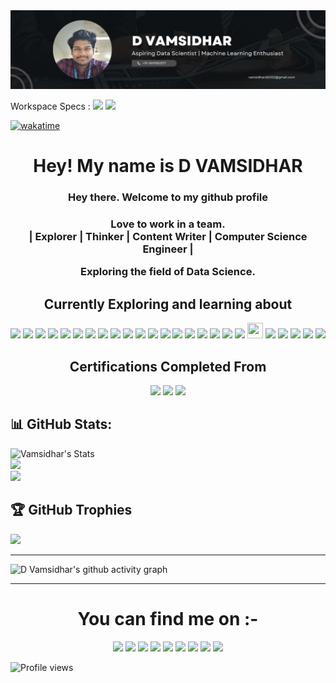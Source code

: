 <img src= "Black Minimal Business Personal Profile Linkedin Banner.png" alt= "Github banner" >

Workspace Specs : <img src="https://img.shields.io/badge/hp%20laptop-0096D6?style=plastic&logo=hp&logoColor=white">
<img src = "https://img.shields.io/badge/AMD%20Radeon_RX_5600-ED1C24?style=plastic&logo=amd&logoColor=white">
  

[![wakatime](https://wakatime.com/badge/user/6d01e106-b33f-476f-a6bf-24d4d05d95a9.svg)](https://wakatime.com/@6d01e106-b33f-476f-a6bf-24d4d05d95a9)


<h1 align = "center"> Hey! My name is D VAMSIDHAR </h1>
<h3 align = "center"> Hey there. Welcome to my github profile</h3>
<h3 align = "center">Love to work in a team.<br> | Explorer | Thinker | Content Writer | Computer Science Engineer |</br>
<p>Exploring the field of Data Science.</p>

<h2 align="center">Currently Exploring and learning about</h2>
<p align="center">
  <img src="https://img.shields.io/badge/Python-3776AB?style=plastic&logo=python&logoColor=white" height=20>
  <img src="https://img.shields.io/badge/C-00599C?style=plastic&logo=c&logoColor=white" height=20>
  <img src="https://img.shields.io/badge/C%2B%2B-00599C?style=plastic&logo=C%2B%2B&logoColor=white" height=20>
  <img src="https://img.shields.io/badge/Pandas-2C2D72?style=plastic&logo=pandas&logoColor=white" height=20>
  <img src="https://img.shields.io/badge/Jupyter-white?style=plastic&logo=Jupyter&logoColor=orange" height=20>
  <img src="https://img.shields.io/badge/Numpy-%23013243?style=plastic&logo=Numpy&logoColor=white" height=20>
  <img src="https://img.shields.io/badge/HTML5-E95420?style=plastic&logo=html5&logoColor=white" height=20>
  <img src="https://img.shields.io/badge/CSS3-3776AB?style=plastic&logo=css3&logoColor=white" height=20>
  <img src="https://img.shields.io/badge/Javascript-F7DF1E?style=plastic&logo=JavaScript&logoColor=black" height=20>
  <img src="https://img.shields.io/badge/CANVA-%2300C4CC?style=plastic&logo=Canva&logoColor=black" height=20>
  <img src="https://img.shields.io/badge/MySQL-000000?style=plastic&logo=mysql&logoColor=white" height=20>
  <img src="https://img.shields.io/badge/Github-%23121011?style=plastic&logo=github&logoColor=white" height=20>
  <img src="https://img.shields.io/badge/Git-%23121011?style=plastic&logo=Git&logoColor=#F05032" height=20>
  <img src="https://img.shields.io/badge/Visual_Studio_Code-0078D4?style=plastic&logo=visual%20studio%20code&logoColor=white" height=20>
  <img src="https://img.shields.io/badge/PowerBI-F2C811?style=plastic&logo=Power%20BI&logoColor=black" height=20>
  <img src="https://img.shields.io/badge/Tableau-white?style=plastic&logo=Tableau&logoColor=blue" height=20>
  <img src="https://img.shields.io/badge/Anaconda-green?style=plastic&logo=Anaconda&logoColor=white" height=20>
  <img src="https://img.shields.io/badge/OpenCV-27338e?style=plastic&logo=OpenCV&logoColor=white" height=20>
  <img src="https://img.shields.io/badge/SQLite-07405E?style=plastic&logo=sqlite&logoColor=white" height=20>
  <img src="https://cdn.jsdelivr.net/gh/devicons/devicon/icons/matlab/matlab-original.svg" width="25" height="25"/>
  <img src="https://img.shields.io/badge/Colab-F9AB00?style=plastic&logo=googlecolab&color=525252" height=20>
  <img src="https://img.shields.io/badge/ScikitLearn-F7931E?style=plastic&logo=scikit-learn&color=525252" height=20>
  <img src="https://img.shields.io/badge/R-276DC3?style=plastic&logo=R&logoColor=#276DC3" height=20>
  <img src="https://img.shields.io/badge/Flask-000000?style=plastic&logo=Flask&logoColor=#276DC3" height=20>
  <img src="https://img.shields.io/badge/Streamlit-000000?style=plastic&logo=Streamlit&logoColor=#276DC3" height=20>
</p>


<h2 align="center">Certifications Completed From </h2>
<p align="center">
  <img src="https://img.shields.io/badge/Datacamp-05192D?style=plastic&logo=datacamp&logoColor=65FF8F" height=30>
  <img src="https://img.shields.io/badge/Coursera-0056D2?style=plastic&logo=Coursera&logoColor=white" height=30>
  <img src="https://img.shields.io/badge/Amazon_AWS-FF9900?style=plastic&logo=amazonaws&logoColor=white" height=30>
</p>


## 📊 GitHub Stats:
![Vamsidhar's Stats](https://github-readme-stats.vercel.app/api?username=dvamsidhar2002&include_all_commits=true&count_private=true&show_icons=true&line_height=20&title_color=7A7ADB&icon_color=2234AE&text_color=D3D3D3&bg_color=0,000000,130F40)</br>
![](https://github-readme-streak-stats.herokuapp.com/?user=dvamsidhar2002&theme=highcontrast)</br>
![](https://github-readme-stats.vercel.app/api/top-langs/?username=dvamsidhar2002&layout=compact&include_all_commits=true&count_private=true&show_icons=true&line_height=20&title_color=7A7ADB&icon_color=2234AE&text_color=D3D3D3&bg_color=0,000000,130F40)</br>

## 🏆 GitHub Trophies
![](https://github-profile-trophy.vercel.app/?username=dvamsidhar2002&theme=onestar&no-frame=true&no-bg=false&column=-1)

<hr>

![D Vamsidhar's github activity graph](https://github-readme-activity-graph.cyclic.app/graph?username=dvamsidhar2002&bg_color=000000&color=ffffff&line=c800ff&point=ffffff&area=true&hide_border=true)

<hr>

<h1 align="center">You can find me on :-</h1>
<p align="center">
  <a href="https://twitter.com/ImVamsi2002">
    <img src="https://img.shields.io/badge/Twitter-%231DA1F2.svg?&style=plastic&logo=twitter&logoColor=white" height=20></a>
  <a href="https://www.instagram.com/thevamsi2395/">
    <img src="https://img.shields.io/badge/Instagram-%23E4405F.svg?&style=plastic&logo=instagram&logoColor=white" height=20></a>
  <a href="https://www.facebook.com/dvamsidhar">
    <img src="https://img.shields.io/badge/Facebook-%234267B2.svg?&style=plastic&logo=facebook&logoColor=white" height=20></a>
  <a href="https://stackoverflow.com/users/19970419/d-vamsidhar">
    <img src="https://img.shields.io/badge/Stack Overflow-%23F48024.svg?&style=plastic&logo=stackoverflow&logoColor=white" height=20></a>
  <a href="https://www.linkedin.com/in/dvamsidhar5932200802/">
    <img src="https://img.shields.io/badge/LinkedIn-0077B5?&style=plastic&logo=linkedin&logoColor=white" height=20></a>
  <a href="https://www.hackerrank.com/dvamsidhar">
    <img src="https://img.shields.io/badge/-Hackerrank-2EC866?&style=plastic&logo=HackerRank&logoColor=white" height=20></a>
  <a href="https://vamsidhararticles.blogspot.com/">
    <img src="https://img.shields.io/badge/Blogger-FF5722?style=plastic&logo=blogger&logoColor=white" height=20></a>
  <a href="https://medium.com/@dvamsidhar2002">
    <img src="https://img.shields.io/badge/Medium-12100E?style=plastic&logo=medium&logoColor=white" height=20></a>
  <a href="https://dev.to/dvamsidhar2002">
    <img src="https://img.shields.io/badge/dev.to-0A0A0A?style=plastic&logo=devdotto&logoColor=white" height=20></a>
</p>


![Profile views](https://gpvc.arturio.dev/dvamsidhar2002)
